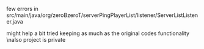 few errors in src/main/java/org/zeroBzeroT/serverPingPlayerList/listener/ServerListListener.java

might help a bit
tried keeping as much as the original codes functionality
\nalso project is private
